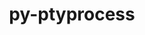 ---
title: "py-ptyprocess"
layout: cache
categories: [package, develop-2025-03-09]
meta: {"compilers": ["gcc@=11.1.0", "gcc@=11.4.0", "oneapi@=2024.2.1"], "num_specs": 6, "num_specs_by_stack": {"data-vis-sdk": 1, "e4s": 1, "e4s-neoverse-v2": 1, "e4s-oneapi": 3, "root": 6}, "oss": ["ubuntu20.04", "ubuntu22.04"], "platforms": ["linux"], "stacks": ["data-vis-sdk", "e4s", "e4s-neoverse-v2", "e4s-oneapi", "root"], "targets": ["neoverse_v2", "x86_64_v3"], "versions": ["0.7.0"]}
spec_details: [{"compiler": "oneapi@=2024.2.1", "hash": "35y474zozfueps7bina7afooowz5lxkv", "os": "ubuntu22.04", "platform": "linux", "size": "-", "stacks": ["e4s-oneapi", "root"], "target": "x86_64_v3", "variants": ["build_system=python_pip"], "versions": ["0.7.0"]}, {"compiler": "gcc@=11.1.0", "hash": "hylezvngo2b4hacosc4hvvo3ct37tbpj", "os": "ubuntu20.04", "platform": "linux", "size": "-", "stacks": ["data-vis-sdk", "root"], "target": "x86_64_v3", "variants": ["build_system=python_pip"], "versions": ["0.7.0"]}, {"compiler": "oneapi@=2024.2.1", "hash": "i6bpdhusv7yhfwxc7c4t4wndbpi3f2cy", "os": "ubuntu22.04", "platform": "linux", "size": "-", "stacks": ["e4s-oneapi", "root"], "target": "x86_64_v3", "variants": ["build_system=python_pip"], "versions": ["0.7.0"]}, {"compiler": "gcc@=11.4.0", "hash": "pdcqao4jgfnp3in6hgufzksuxcvei7nd", "os": "ubuntu22.04", "platform": "linux", "size": "-", "stacks": ["e4s-neoverse-v2", "root"], "target": "neoverse_v2", "variants": ["build_system=python_pip"], "versions": ["0.7.0"]}, {"compiler": "gcc@=11.4.0", "hash": "uygia2ezpl2yeqa5sctgaaeslffjgqsx", "os": "ubuntu22.04", "platform": "linux", "size": "-", "stacks": ["e4s", "root"], "target": "x86_64_v3", "variants": ["build_system=python_pip"], "versions": ["0.7.0"]}, {"compiler": "oneapi@=2024.2.1", "hash": "zqfg3ux3xhnshccwjyev4qfamr2cx5tn", "os": "ubuntu22.04", "platform": "linux", "size": "-", "stacks": ["e4s-oneapi", "root"], "target": "x86_64_v3", "variants": ["build_system=python_pip"], "versions": ["0.7.0"]}]
---